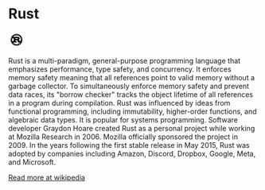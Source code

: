 # Rust

![Rust](./Rust.png)

Rust is a multi-paradigm, general-purpose programming language that emphasizes performance, type safety, and concurrency. It enforces memory safety meaning that all references point to valid memory without a garbage collector. To simultaneously enforce memory safety and prevent data races, its "borrow checker" tracks the object lifetime of all references in a program during compilation. Rust was influenced by ideas from functional programming, including immutability, higher-order functions, and algebraic data types. It is popular for systems programming. Software developer Graydon Hoare created Rust as a personal project while working at Mozilla Research in 2006. Mozilla officially sponsored the project in 2009. In the years following the first stable release in May 2015, Rust was adopted by companies including Amazon, Discord, Dropbox, Google, Meta, and Microsoft.

 [Read more at wikipedia](https://en.wikipedia.org/wiki/Rust_(programming_language))